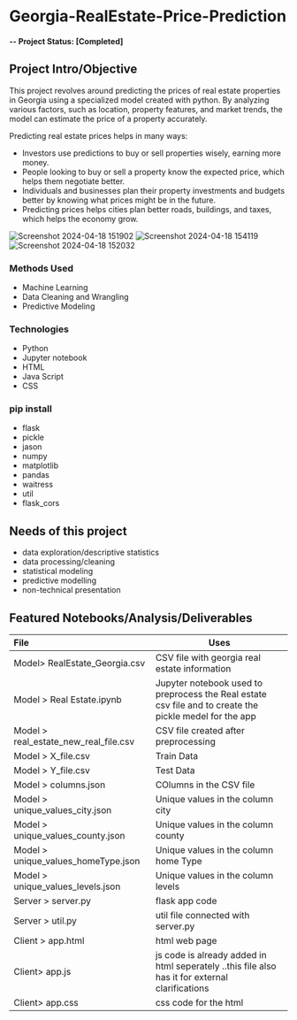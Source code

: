 # Georgia-RealEstate-Price-Prediction

#### -- Project Status: [Completed]

## Project Intro/Objective
This project revolves around predicting the prices of real estate properties in Georgia using a specialized model created with python. By analyzing various factors, such as location, property features, and market trends, the model can estimate the price of a property accurately.

Predicting real estate prices helps in many ways:

 * Investors use predictions to buy or sell properties wisely, earning more money.
 * People looking to buy or sell a property know the expected price, which helps them negotiate better.
 * Individuals and businesses plan their property investments and budgets better by knowing what prices might be in the future.
 * Predicting prices helps cities plan better roads, buildings, and taxes, which helps the economy grow.

![Screenshot 2024-04-18 151902](https://github.com/saudha-hbtlh/Georgia-RealEstate-Price-Prediction/assets/167196714/f42c502a-29ef-426d-b266-2526f7c8e2c5)
![Screenshot 2024-04-18 154119](https://github.com/saudha-hbtlh/Georgia-RealEstate-Price-Prediction/assets/167196714/efca045a-ef08-4370-a1f5-3932efed52d7)
![Screenshot 2024-04-18 152032](https://github.com/saudha-hbtlh/Georgia-RealEstate-Price-Prediction/assets/167196714/85a2dadc-6837-4037-9ba0-764e1707c451)


### Methods Used
* Machine Learning
* Data Cleaning and Wrangling
* Predictive Modeling

### Technologies
* Python
* Jupyter notebook
* HTML
* Java Script
* CSS

### pip install
* flask
* pickle
* jason
* numpy
* matplotlib
* pandas
* waitress
* util
* flask_cors
## Needs of this project

- data exploration/descriptive statistics
- data processing/cleaning
- statistical modeling
- predictive modelling
- non-technical presentation


## Featured Notebooks/Analysis/Deliverables

| File                   | Uses |
| :---                    | --- |
| Model> RealEstate_Georgia.csv      |CSV file with georgia real estate information|
| Model > Real Estate.ipynb           | Jupyter notebook used to preprocess the Real estate csv file and to create the pickle medel for the app| 
| Model > real_estate_new_real_file.csv       | CSV file created after preprocessing | 
| Model > X_file.csv         | Train Data|
| Model > Y_file.csv             | Test Data |
| Model > columns.json           |COlumns in the CSV file | 
| Model > unique_values_city.json        | Unique values in the column city | 
| Model > unique_values_county.json| Unique values in the column county | 
| Model > unique_values_homeType.json                 | Unique values in the column home Type | 
| Model > unique_values_levels.json   | Unique values in the column levels | 
| Server > server.py     | flask app code | 
| Server > util.py| util file connected with server.py| 
| Client > app.html | html web page | 
| Client> app.js    | js code is already added in html seperately ..this file also has it for external clarifications|
| Client> app.css   | css code for the html|

